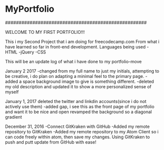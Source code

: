 # MyPortfolio
####################################################

WELCOME TO MY FIRST PORTFOLIO!!!

This i my Second Project that i am doing for freecodecamp.com
From what i have learned so far in front-end development.
Languages being used
-HTML
-jQuery
-CSS

This will be an update log of what i have done to my portfolio-move

January 2 2017
-changed from my full name to just my initials, attempting to be creative, i do plan on adapting a minimal feel to the primary page.
-added a space background image to give is something different.
-deleted my old description and updated it to show a more personalized sense of myself


January 1, 2017
deleted the twitter and linkdin accounts(since i do not actively use them)
-added gap, i see this as the front page of my portfolio and want it to be nice and open
revamped the background so a diagonal gradient

December 31, 2016
-Connect GitKraken with GitHub
-Added my remote repository to GitKraken
-Added my remote repository to my Atom Client so i can code freely within atom, then save my changes. Using GitKraken to push and putt update from GitHub with ease!
